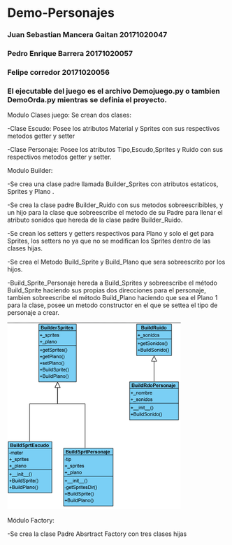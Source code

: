 # Demo-Personajes
### Juan Sebastian Mancera Gaitan 20171020047 
### Pedro Enrique Barrera 20171020057
### Felipe corredor 20171020056

### El ejecutable del juego es el archivo Demojuego.py o tambien DemoOrda.py mientras se definia el proyecto.



Modulo Clases juego: Se crean dos clases:

-Clase Escudo: Posee los atributos Material y Sprites con sus respectivos metodos getter y setter

-Clase Personaje:  Posee los atributos Tipo,Escudo,Sprites y Ruido con sus respectivos metodos getter y setter.

Modulo Builder: 

-Se crea una clase padre llamada Builder_Sprites con atributos estaticos, Sprites y Plano .

-Se crea la clase padre Builder_Ruido con sus metodos sobreescribibles, y un hijo para la clase que sobreescribe el metodo de su Padre para llenar el atributo sonidos que hereda de la clase padre Builder_Ruido.

-Se crean los setters y getters respectivos para Plano y solo el get para Sprites, los setters no ya que  no se modifican los Sprites dentro de las clases hijas.

-Se crea el Metodo Build_Sprite y Build_Plano que sera sobreescrito por los hijos.

-Build_Sprite_Personaje hereda a Build_Sprites y sobreescribe el  método Build_Sprite haciendo sus propias dos direcciones para el personaje, tambien sobreescribe el método Build_Plano haciendo que sea el Plano 1 para la clase, posee un metodo constructor en el que se settea el tipo de personaje a crear.

![Builder](https://github.com/Sebastian-MG/Demo-Personajes/blob/master/UML/Builder.png)

Módulo Factory:

-Se crea la clase Padre Absrtract Factory con tres clases hijas



